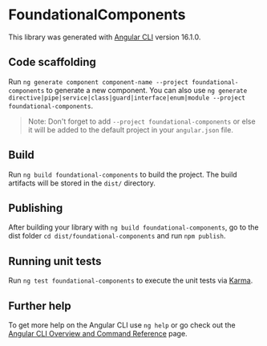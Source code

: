 # FoundationalComponents

This library was generated with [Angular CLI](https://github.com/angular/angular-cli) version 16.1.0.

## Code scaffolding

Run `ng generate component component-name --project foundational-components` to generate a new component. You can also use `ng generate directive|pipe|service|class|guard|interface|enum|module --project foundational-components`.
> Note: Don't forget to add `--project foundational-components` or else it will be added to the default project in your `angular.json` file. 

## Build

Run `ng build foundational-components` to build the project. The build artifacts will be stored in the `dist/` directory.

## Publishing

After building your library with `ng build foundational-components`, go to the dist folder `cd dist/foundational-components` and run `npm publish`.

## Running unit tests

Run `ng test foundational-components` to execute the unit tests via [Karma](https://karma-runner.github.io).

## Further help

To get more help on the Angular CLI use `ng help` or go check out the [Angular CLI Overview and Command Reference](https://angular.io/cli) page.
